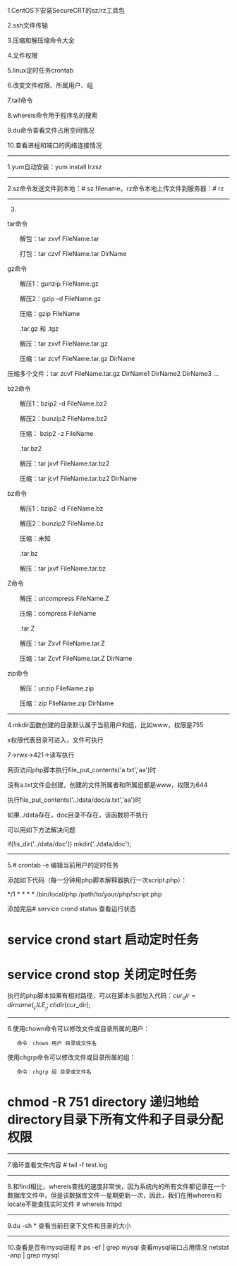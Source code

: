 1.CentOS下安装SecureCRT的sz/rz工具包

2.ssh文件传输

3.压缩和解压缩命令大全

4.文件权限

5.linux定时任务crontab

6.改变文件权限、所属用户、组

7.tail命令

8.whereis命令用于程序名的搜索

9.du命令查看文件占用空间情况

10.查看进程和端口的网络连接情况

----------

1.yum自动安装：yum install lrzsz

----------

2.sz命令发送文件到本地：# sz filename。rz命令本地上传文件到服务器：# rz

----------

3.
tar命令

　　解包：tar zxvf FileName.tar

　　打包：tar czvf FileName.tar DirName 

gz命令

　　解压1：gunzip FileName.gz

　　解压2：gzip -d FileName.gz

　　压缩：gzip FileName 

　　.tar.gz 和 .tgz

　　解压：tar zxvf FileName.tar.gz

　　压缩：tar zcvf FileName.tar.gz DirName

   压缩多个文件：tar zcvf FileName.tar.gz DirName1 DirName2 DirName3 ... 

bz2命令

　　解压1：bzip2 -d FileName.bz2

　　解压2：bunzip2 FileName.bz2

　　压缩： bzip2 -z FileName 

　　.tar.bz2

　　解压：tar jxvf FileName.tar.bz2

　　压缩：tar jcvf FileName.tar.bz2 DirName 

bz命令

　　解压1：bzip2 -d FileName.bz

　　解压2：bunzip2 FileName.bz

　　压缩：未知 

　　.tar.bz

　　解压：tar jxvf FileName.tar.bz 

Z命令

　　解压：uncompress FileName.Z

　　压缩：compress FileName 

　　.tar.Z

　　解压：tar Zxvf FileName.tar.Z

　　压缩：tar Zcvf FileName.tar.Z DirName 

zip命令

　　解压：unzip FileName.zip

　　压缩：zip FileName.zip DirName

----------


4.mkdir函数创建的目录默认属于当前用户和组，比如www，权限是755

x权限代表目录可进入，文件可执行

7->rwx->421->读写执行

网页访问php脚本执行file_put_contents('a.txt','aa')时

没有a.txt文件会创建，创建的文件所属者和所属组都是www，权限为644

执行file_put_contents('../data/doc/a.txt','aa')时

如果../data存在，doc目录不存在，该函数将不执行

可以用如下方法解决问题

if(!is_dir('../data/doc')) mkdir('../data/doc');

----------
5.# crontab -e  编辑当前用户的定时任务

添加如下代码（每一分钟用php脚本解释器执行一次script.php）：

*/1 * * * * /bin/local/php /path/to/your/php/script.php

添加完后# service crond status 查看运行状态

 # service crond start 启动定时任务

 # service crond stop 关闭定时任务

执行的php脚本如果有相对路径，可以在脚本头部加入代码：$cur_dir = dirname(__FILE__);chdir($cur_dir);

----------

6.使用chown命令可以修改文件或目录所属的用户：

       命令：chown 用户 目录或文件名

使用chgrp命令可以修改文件或目录所属的组：

       命令：chgrp 组 目录或文件名

 # chmod -R 751 directory 递归地给directory目录下所有文件和子目录分配权限

----------

7.循环查看文件内容 # tail -f test.log

----------

8.和find相比，whereis查找的速度非常快，因为系统内的所有文件都记录在一个数据库文件中，但是该数据库文件一星期更新一次，因此，我们在用whereis和locate不能查找实时文件 # whereis httpd 

----------

9.du -sh * 查看当前目录下文件和目录的大小

----------

10.查看是否有mysql进程 # ps -ef | grep mysql 查看mysql端口占用情况 netstat -anp | grep mysql